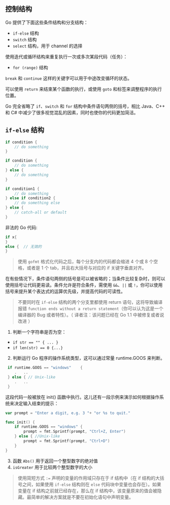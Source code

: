 ## 控制结构

Go 提供了下面这些条件结构和分支结构：

+ `if-else` 结构
+ `switch` 结构
+ `select` 结构，用于 channel 的选择

使用迭代或循环结构来重复执行一次或多次某段代码（任务）：

+ `for (range)` 结构

`break` 和 `continue` 这样的关键字可以用于中途改变循环的状态。

可以使用 `return` 来结束某个函数的执行，或使用 `goto` 和标签来调整程序的执行位置。

Go 完全省略了 `if`、`switch` 和 `for` 结构中条件语句两侧的括号，相比 Java、C++ 和 C# 中减少了很多视觉混乱的因素，同时也使你的代码更加简洁。

## `if-else` 结构

```go
if condition {
	// do something
}

if condition {
	// do something
} else {
	// do something
}

if condition1 {
	// do something
} else if condition2 {
	// do something else
} else {
	// catch-all or default
}
```

非法的 Go 代码:

```go
if x{
}
else {	// 无效的
}
```

>使用 `gofmt` 格式化代码之后，每个分支内的代码都会缩进 4 个或 8 个空格，或者是 1 个 tab，并且右大括号与对应的 if 关键字垂直对齐。

在有些情况下，条件语句两侧的括号是可以被省略的；当条件比较复杂时，则可以使用括号让代码更易读。条件允许是符合条件，需使用 `&&`、`||` 或 `!`，你可以使用括号来提升某个表达式的运算优先级，并提高代码的可读性。

>不要同时在 `if-else` 结构的两个分支里都使用 return 语句，这将导致编译报错 `function ends without a return statement`（你可以认为这是一个编译器的 Bug 或者特性）。（ 译者注：该问题已经在 Go 1.1 中被修复或者说改进 ）

1. 判断一个字符串是否为空：

  + `if str == "" { ... }`
  + `if len(str) == 0 {...}`


2. 判断运行 Go 程序的操作系统类型，这可以通过常量 runtime.GOOS 来判断。


```go
 if runtime.GOOS == "windows"	 {
 	.	..
 } else { // Unix-like
 	.	..
 }
```

这段代码一般被放在 init() 函数中执行。这儿还有一段示例来演示如何根据操作系统来决定输入结束的提示：

```go
var prompt = "Enter a digit, e.g. 3 "+ "or %s to quit."

func init() {
	if runtime.GOOS == "windows" {
		prompt = fmt.Sprintf(prompt, "Ctrl+Z, Enter")		
	} else { //Unix-like
		prompt = fmt.Sprintf(prompt, "Ctrl+D")
	}
}
```

3. 函数 `Abs()` 用于返回一个整型数字的绝对值
4. `isGreater` 用于比较两个整型数字的大小

>使用简短方式 `:=` 声明的变量的作用域只存在于 if 结构中（在 if 结构的大括号之间，如果使用 `if-else` 结构则在 `else` 代码块中变量也会存在）。如果变量在 if 结构之前就已经存在，那么在 if 结构中，该变量原来的值会被隐藏。最简单的解决方案就是不要在初始化语句中声明变量。
